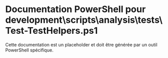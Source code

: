 # Documentation PowerShell pour development\scripts\analysis\tests\Test-TestHelpers.ps1

Cette documentation est un placeholder et doit être générée par un outil PowerShell spécifique.
